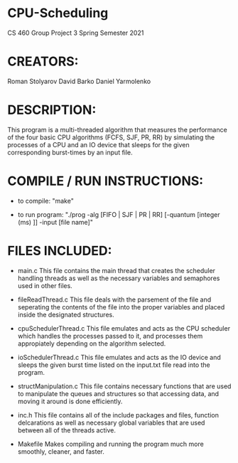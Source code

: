 # CPU-Scheduling
CS 460 Group Project 3
Spring Semester 2021

# CREATORS:
  Roman Stolyarov
  David Barko
  Daniel Yarmolenko
  

# DESCRIPTION:
  This program is a multi-threaded algorithm that measures the performance of the four basic
  CPU algorithms (FCFS, SJF, PR, RR) by simulating the processes of a CPU and an IO device
  that sleeps for the given corresponding burst-times by an input file.  


# COMPILE / RUN INSTRUCTIONS:
- to compile:
    "make"

- to run program:
    "./prog -alg [FIFO | SJF | PR | RR] [-quantum [integer (ms) ]] -input [file name]"


# FILES INCLUDED:
- main.c
    This file contains the main thread that creates the scheduler handling threads
    as well as the necessary variables and semaphores used in other files.

- fileReadThread.c
    This file deals with the parsement of the file and seperating the contents of the
    file into the proper variables and placed inside the designated structures.

- cpuSchedulerThread.c
    This file emulates and acts as the CPU scheduler which handles the processes passed
    to it, and processes them appropiately depending on the algorithm selected.
  
- ioSchedulerThread.c
    This file emulates and acts as the IO device and sleeps the given burst time listed
    on the input.txt file read into the program.

- structManipulation.c
    This file contains necessary functions that are used to manipulate the queues and structures
    so that accessing data, and moving it around is done efficiently.

- inc.h
    This file contains all of the include packages and files, function delcarations
    as well as necessary global variables that are used between all of the threads active.

- Makefile
    Makes compiling and running the program much more smoothly, cleaner, and faster.
